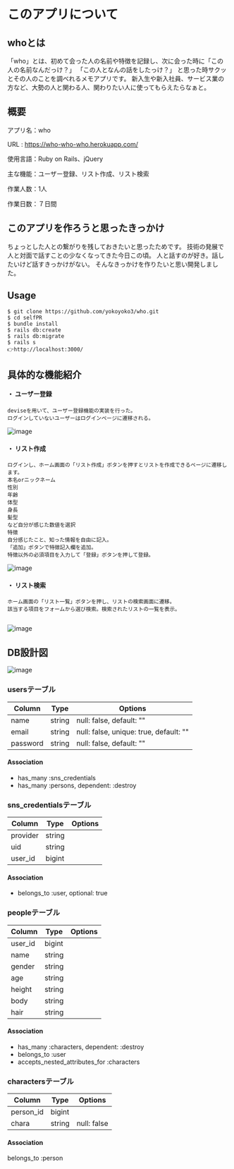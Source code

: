 # このアプリについて
## whoとは
「who」とは、初めて会った人の名前や特徴を記録し、次に会った時に「この人の名前なんだっけ？」 「この人となんの話をしたっけ？」 と思った時サクッとその人のことを調べれるメモアプリです。
新入生や新入社員、サービス業の方など、大勢の人と関わる人、関わりたい人に使ってもらえたらなぁと。

## 概要
アプリ名：who

URL : https://who-who-who.herokuapp.com/

使用言語：Ruby on Rails、jQuery

主な機能：ユーザー登録、リスト作成、リスト検索

作業人数：1人

作業日数：７日間

## このアプリを作ろうと思ったきっかけ
ちょっとした人との繋がりを残しておきたいと思ったためです。
技術の発展で人と対面で話すことの少なくなってきた今日この頃。
人と話すのが好き。話したいけど話すきっかけがない。
そんなきっかけを作りたいと思い開発しました。



## Usage

```
$ git clone https://github.com/yokoyoko3/who.git
$ cd selfPR
$ bundle install
$ rails db:create
$ rails db:migrate
$ rails s
👉http://localhost:3000/
```


## 具体的な機能紹介
#### ・ ユーザー登録
```
deviseを用いて、ユーザー登録機能の実装を行った。
ログインしていないユーザーはログインページに遷移される。
```

![image](https://user-images.githubusercontent.com/57942559/74317797-59dd7780-4dbf-11ea-9b4b-0225e92f6799.png)


#### ・ リスト作成

```
ログインし、ホーム画面の「リスト作成」ボタンを押すとリストを作成できるページに遷移します。
本名orニックネーム
性別
年齢
体型
身長
髪型
など自分が感じた数値を選択
特徴
自分感じたこと、知った情報を自由に記入。
「追加」ボタンで特徴記入欄を追加。
特徴以外の必須項目を入力して「登録」ボタンを押して登録。

```

![image](https://user-images.githubusercontent.com/57942559/74320992-e9d1f000-4dc4-11ea-9887-5558fd475738.png)

#### ・ リスト検索

```
ホーム画面の「リスト一覧」ボタンを押し、リストの検索画面に遷移。
該当する項目をフォームから選び検索。検索されたリストの一覧を表示。


```
![image](https://user-images.githubusercontent.com/57942559/74322361-2bfc3100-4dc7-11ea-9d83-4e53eaf15e70.png)


## DB設計図
![image](https://user-images.githubusercontent.com/57942559/74400649-ed678480-4e61-11ea-965f-54ca086ffd13.png)

### usersテーブル
|Column|Type|Options|
|------|----|-------|
|name|string|null: false, default: ""|
|email|string|null: false, unique: true, default: ""|
|password|string|null: false, default: ""|
#### Association
- has_many :sns_credentials
- has_many :persons, dependent: :destroy

### sns_credentialsテーブル
|Column|Type|Options|
|------|----|-------|
|provider|string||
|uid|string||
|user_id|bigint||
#### Association
- belongs_to :user, optional: true

### peopleテーブル
|Column|Type|Options|
|------|----|-------|
|user_id|bigint||
|name|string||
|gender|string||
|age|string||
|height|string||
|body|string||
|hair|string||
#### Association
- has_many :characters, dependent: :destroy
- belongs_to :user
- accepts_nested_attributes_for :characters

### charactersテーブル
|Column|Type|Options|
|------|----|-------|
|person_id|bigint||
|chara|string|null: false|
#### Association
belongs_to :person

